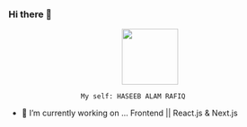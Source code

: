 ### Hi there 👋

<div id="header" align="center">
  <img src="https://media.giphy.com/media/qgQUggAC3Pfv687qPC/giphy.gif" width="100"/>
</div>

                      My self: HASEEB ALAM RAFIQ  

- 🔭 I’m currently working on ... Frontend || React.js & Next.js

